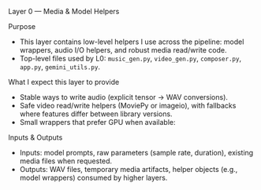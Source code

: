 Layer 0 — Media & Model Helpers

Purpose
- This layer contains low-level helpers I use across the pipeline: model wrappers, audio I/O helpers, and robust media read/write code. 
- Top-level files used by L0: `music_gen.py`, `video_gen.py`, `composer.py`, `app.py`, `gemini_utils.py`.

What I expect this layer to provide
- Stable ways to write audio (explicit tensor → WAV conversions).
- Safe video read/write helpers (MoviePy or imageio), with fallbacks where features differ between library versions.
- Small wrappers that prefer GPU when available: 

Inputs & Outputs
- Inputs: model prompts, raw parameters (sample rate, duration), existing media files when requested.
- Outputs: WAV files, temporary media artifacts, helper objects (e.g., model wrappers) consumed by higher layers.
